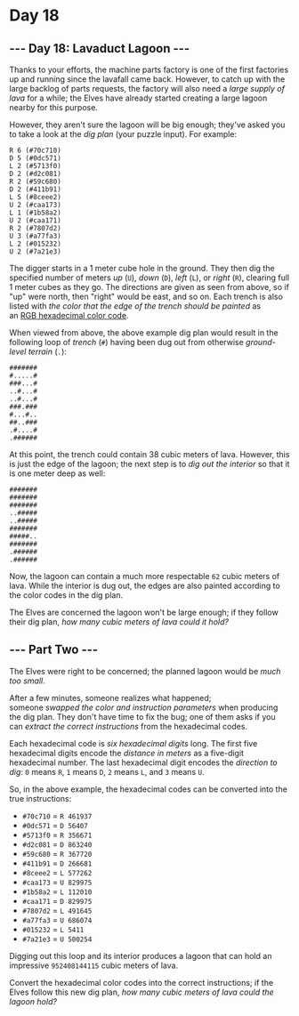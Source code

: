 # Day 18

## --- Day 18: Lavaduct Lagoon ---

Thanks to your efforts, the machine parts factory is one of the first factories
up and running since the lavafall came back. However, to catch up with the
large backlog of parts requests, the factory will also need a *large supply of
lava* for a while; the Elves have already started creating a large lagoon
nearby for this purpose.

However, they aren't sure the lagoon will be big enough; they've asked you to
take a look at the *dig plan* (your puzzle input). For example:

```
R 6 (#70c710)
D 5 (#0dc571)
L 2 (#5713f0)
D 2 (#d2c081)
R 2 (#59c680)
D 2 (#411b91)
L 5 (#8ceee2)
U 2 (#caa173)
L 1 (#1b58a2)
U 2 (#caa171)
R 2 (#7807d2)
U 3 (#a77fa3)
L 2 (#015232)
U 2 (#7a21e3)
```

The digger starts in a 1 meter cube hole in the ground. They then dig the
specified number of meters *up* (`U`), *down* (`D`), *left* (`L`),
or *right* (`R`), clearing full 1 meter cubes as they go. The directions are
given as seen from above, so if "up" were north, then "right" would be east,
and so on. Each trench is also listed with *the color that the edge of the
trench should be painted* as an [RGB hexadecimal color
code](https://en.wikipedia.org/wiki/RGB_color_model#Numeric_representations).

When viewed from above, the above example dig plan would result in the
following loop of *trench* (`#`) having been dug out from
otherwise *ground-level terrain* (`.`):

```
#######
#.....#
###...#
..#...#
..#...#
###.###
#...#..
##..###
.#....#
.######
```

At this point, the trench could contain 38 cubic meters of lava. However, this
is just the edge of the lagoon; the next step is to *dig out the interior* so
that it is one meter deep as well:

```
#######
#######
#######
..#####
..#####
#######
#####..
#######
.######
.######
```

Now, the lagoon can contain a much more respectable `62` cubic meters of lava.
While the interior is dug out, the edges are also painted according to the
color codes in the dig plan.

The Elves are concerned the lagoon won't be large enough; if they follow their
dig plan, *how many cubic meters of lava could it hold?*

## --- Part Two ---

The Elves were right to be concerned; the planned lagoon would be *much too
small*.

After a few minutes, someone realizes what happened; someone *swapped the color
and instruction parameters* when producing the dig plan. They don't have time
to fix the bug; one of them asks if you can *extract the correct
instructions* from the hexadecimal codes.

Each hexadecimal code is *six hexadecimal digits* long. The first five
hexadecimal digits encode the *distance in meters* as a five-digit hexadecimal
number. The last hexadecimal digit encodes the *direction to
dig*: `0` means `R`, `1` means `D`, `2` means `L`, and `3` means `U`.

So, in the above example, the hexadecimal codes can be converted into the true
instructions:

- `#70c710` = `R 461937`
- `#0dc571` = `D 56407`
- `#5713f0` = `R 356671`
- `#d2c081` = `D 863240`
- `#59c680` = `R 367720`
- `#411b91` = `D 266681`
- `#8ceee2` = `L 577262`
- `#caa173` = `U 829975`
- `#1b58a2` = `L 112010`
- `#caa171` = `D 829975`
- `#7807d2` = `L 491645`
- `#a77fa3` = `U 686074`
- `#015232` = `L 5411`
- `#7a21e3` = `U 500254`

Digging out this loop and its interior produces a lagoon that can hold an
impressive `952408144115` cubic meters of lava.

Convert the hexadecimal color codes into the correct instructions; if the Elves
follow this new dig plan, *how many cubic meters of lava could the lagoon
hold?*

